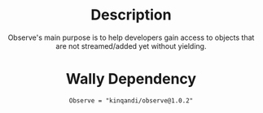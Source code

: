 <div align = center>

# Description

Observe's main purpose is to help developers gain access to objects that are not streamed/added yet without yielding.

# Wally Dependency
`Observe = "kinqandi/observe@1.0.2"`
</div>